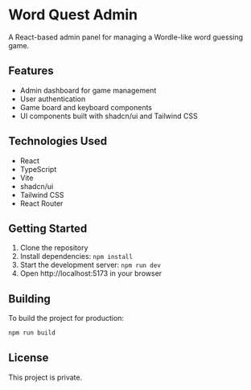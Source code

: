 # Word Quest Admin

A React-based admin panel for managing a Wordle-like word guessing game.

## Features

- Admin dashboard for game management
- User authentication
- Game board and keyboard components
- UI components built with shadcn/ui and Tailwind CSS

## Technologies Used

- React
- TypeScript
- Vite
- shadcn/ui
- Tailwind CSS
- React Router

## Getting Started

1. Clone the repository
2. Install dependencies: `npm install`
3. Start the development server: `npm run dev`
4. Open http://localhost:5173 in your browser

## Building

To build the project for production:

```bash
npm run build
```

## License

This project is private.
